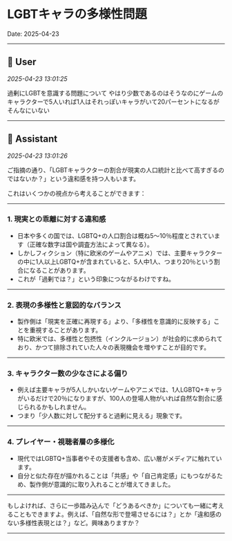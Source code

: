 # LGBTキャラの多様性問題

Date: 2025-04-23

---

## 👤 User
*2025-04-23 13:01:25*

過剰にLGBTを意識する問題について やはり少数であるのはそうなのにゲームのキャラクターで5人いれば1人はそれっぽいキャラがいて20パーセントになるがそんなにいない

---

## 🤖 Assistant
*2025-04-23 13:01:26*

ご指摘の通り、「LGBTキャラクターの割合が現実の人口統計と比べて高すぎるのではないか？」という違和感を持つ人もいます。

これはいくつかの視点から考えることができます：

---

### 1. **現実との乖離に対する違和感**
- 日本や多くの国では、LGBTQ+の人口割合は概ね5〜10％程度とされています（正確な数字は国や調査方法によって異なる）。
- しかしフィクション（特に欧米のゲームやアニメ）では、主要キャラクターの中に1人以上LGBTQ+が含まれていると、5人中1人、つまり20％という割合になることがあります。
- これが「過剰では？」という印象につながるわけですね。

---

### 2. **表現の多様性と意図的なバランス**
- 製作側は「現実を正確に再現する」より、「多様性を意識的に反映する」ことを重視することがあります。
- 特に欧米では、多様性と包摂性（インクルージョン）が社会的に求められており、かつて排除されていた人々の表現機会を増やすことが目的です。

---

### 3. **キャラクター数の少なさによる偏り**
- 例えば主要キャラが5人しかいないゲームやアニメでは、1人LGBTQ+キャラがいるだけで20％になりますが、100人の登場人物がいれば自然な割合に感じられるかもしれません。
- つまり「少人数に対して配分すると過剰に見える」現象です。

---

### 4. **プレイヤー・視聴者層の多様化**
- 現代ではLGBTQ+当事者やその支援者も含め、広い層がメディアに触れています。
- 自分と似た存在が描かれることは「共感」や「自己肯定感」にもつながるため、製作側が意識的に取り入れることが増えてきました。

---

もしよければ、さらに一歩踏み込んで「どうあるべきか」についても一緒に考えることもできますよ。例えば、「自然な形で登場させるには？」とか「違和感のない多様性表現とは？」など。興味ありますか？

---
